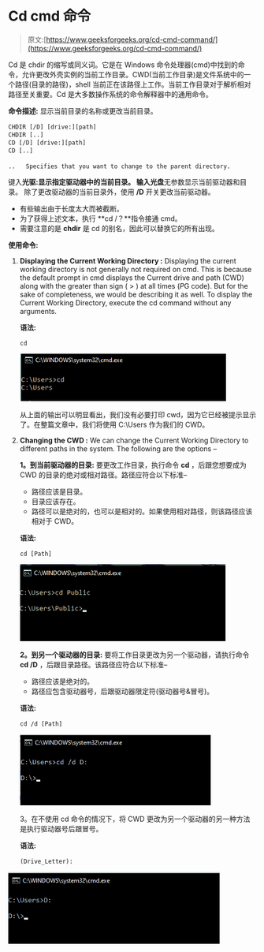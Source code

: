 # Cd cmd 命令

> 原文:[https://www.geeksforgeeks.org/cd-cmd-command/](https://www.geeksforgeeks.org/cd-cmd-command/)

Cd 是 chdir 的缩写或同义词。它是在 Windows 命令处理器(cmd)中找到的命令，允许更改外壳实例的当前工作目录。CWD(当前工作目录)是文件系统中的一个路径(目录的路径)，shell 当前正在该路径上工作。当前工作目录对于解析相对路径至关重要。Cd 是大多数操作系统的命令解释器中的通用命令。

**命令描述:**
显示当前目录的名称或更改当前目录。

```
CHDIR [/D] [drive:][path]
CHDIR [..]
CD [/D] [drive:][path]
CD [..]

..   Specifies that you want to change to the parent directory.
```

键入**光驱:**显示指定驱动器中的当前目录。
输入**光盘**无参数显示当前驱动器和目录。
除了更改驱动器的当前目录外，使用 **/D** 开关更改当前驱动器。

*   有些输出由于长度太大而被截断。
*   为了获得上述文本，执行 **cd /？**指令接通 cmd。
*   需要注意的是 **chdir** 是 cd 的别名，因此可以替换它的所有出现。

**使用命令:**

1.  **Displaying the Current Working Directory :**
    Displaying the current working directory is not generally not required on cmd. This is because the default prompt in cmd displays the Current drive and path (CWD) along with the greater than sign ( > ) at all times ($P$G code). But for the sake of completeness, we would be describing it as well. To display the Current Working Directory, execute the cd command without any arguments.

    **语法:**

    ```
    cd
    ```

    ![](img/39784f8f1ddb38a09a9693630d81fce1.png)

    从上面的输出可以明显看出，我们没有必要打印 cwd，因为它已经被提示显示了。在整篇文章中，我们将使用 C:\Users 作为我们的 CWD。

2.  **Changing the CWD :**
    We can change the Current Working Directory to different paths in the system. The following are the options –

    **1。到当前驱动器的目录:**
    要更改工作目录，执行命令 **cd** ，后跟您想要成为 CWD 的目录的绝对或相对路径。路径应符合以下标准–

    *   路径应该是目录。
    *   目录应该存在。
    *   路径可以是绝对的，也可以是相对的。如果使用相对路径，则该路径应该相对于 CWD。

    **语法:**

    ```
    cd [Path]
    ```

    ![](img/196b749636ef00ac1af164e24feb5ee6.png)

    **2。到另一个驱动器的目录:**
    要将工作目录更改为另一个驱动器，请执行命令 **cd /D** ，后跟目录路径。该路径应符合以下标准–

    *   路径应该是绝对的。
    *   路径应包含驱动器号，后跟驱动器限定符(驱动器号&冒号)。

    **语法:**

    ```
    cd /d [Path]
    ```

    ![](img/d05aad57b84e2af108033739fe3a3f7d.png)

    3。在不使用 cd 命令的情况下，将 CWD 更改为另一个驱动器的另一种方法是执行驱动器号后跟冒号。

    **语法:**

    ```
    (Drive_Letter):
    ```

![](img/5907f0adc5ae139af291b1b71946032e.png)